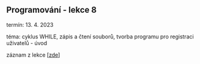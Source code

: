 ## Programování - lekce 8

termín: 13. 4. 2023

téma: cyklus WHILE, zápis a čtení souborů, tvorba programu pro registraci uživatelů - úvod

záznam z lekce [[zde]()]
